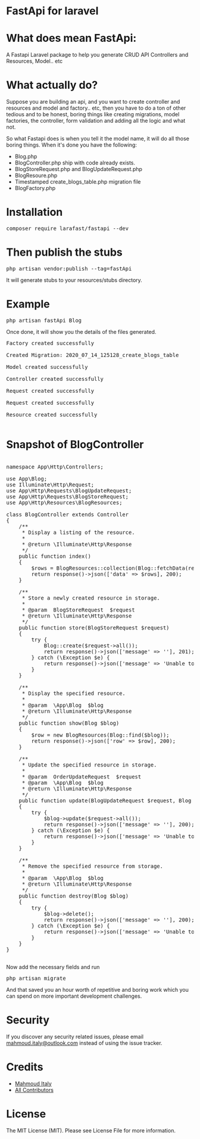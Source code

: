 # FastApi for laravel

# What does mean FastApi:
A Fastapi Laravel package to help you generate CRUD API Controllers and Resources, Model.. etc

# What actually do?
Suppose you are building an api, and you want to create controller and resources and model and factory.. etc, then you have to do a ton of other tedious and to be honest, boring things like creating migrations, model factories, the controller, form validation and adding all the logic and what not.

So what Fastapi does is when you tell it the model name, it will do all those boring things. When it's done you have the following:

<ul>
<li>Blog.php</li>
<li>BlogController.php ship with code already exists.</li>
<li>BlogStoreRequest.php and BlogUpdateRequest.php</li>
<li>BlogResoure.php</li>
<li>Timestamped create_blogs_table.php migration file</li>
<li>BlogFactory.php</li>
</ul>


# Installation

<pre>composer require larafast/fastapi --dev</pre>

# Then publish the stubs

<pre>php artisan vendor:publish --tag=fastApi</pre>


It will generate stubs to your resources/stubs directory.

# Example

<pre>php artisan fastApi Blog</pre>

Once done, it will show you the details of the files generated.

<pre>
Factory created successfully<br/>
Created Migration: 2020_07_14_125128_create_blogs_table<br/>
Model created successfully<br/>
Controller created successfully<br/>
Request created successfully<br/>
Request created successfully<br/>
Resource created successfully<br/>
</pre>

# Snapshot of BlogController

<pre>

namespace App\Http\Controllers;

use App\Blog;
use Illuminate\Http\Request;
use App\Http\Requests\BlogUpdateRequest;
use App\Http\Requests\BlogStoreRequest;
use App\Http\Resources\BlogResources;

class BlogController extends Controller
{
    /**
     * Display a listing of the resource.
     *
     * @return \Illuminate\Http\Response
     */
    public function index()
    {
        $rows = BlogResources::collection(Blog::fetchData(request()->all()));
        return response()->json(['data' => $rows], 200);
    }

    /**
     * Store a newly created resource in storage.
     *
     * @param  BlogStoreRequest  $request
     * @return \Illuminate\Http\Response
     */
    public function store(BlogStoreRequest $request)
    {
        try {
            Blog::create($request->all());
            return response()->json(['message' => ''], 201);
        } catch (\Exception $e) {
            return response()->json(['message' => 'Unable to create entry, '. $e->getMessage()], 500);
        }
    }

    /**
     * Display the specified resource.
     *
     * @param  \App\Blog  $blog
     * @return \Illuminate\Http\Response
     */
    public function show(Blog $blog)
    {
        $row = new BlogResources(Blog::find($blog));
        return response()->json(['row' => $row], 200);
    }

    /**
     * Update the specified resource in storage.
     *
     * @param  OrderUpdateRequest  $request
     * @param  \App\Blog  $blog
     * @return \Illuminate\Http\Response
     */
    public function update(BlogUpdateRequest $request, Blog $blog)
    {
        try {
            $blog->update($request->all());
            return response()->json(['message' => ''], 200);
        } catch (\Exception $e) {
            return response()->json(['message' => 'Unable to update entry, '. $e->getMessage()], 500);
        }
    }

    /**
     * Remove the specified resource from storage.
     *
     * @param  \App\Blog  $blog
     * @return \Illuminate\Http\Response
     */
    public function destroy(Blog $blog)
    {
        try {
            $blog->delete();
            return response()->json(['message' => ''], 200);
        } catch (\Exception $e) {
            return response()->json(['message' => 'Unable to delete entry, '. $e->getMessage()], 500);
        }
    }
}

</pre>

Now add the necessary fields and run

<pre>php artisan migrate</pre>


And that saved you an hour worth of repetitive and boring work which you can spend on more important development challenges.

# Security
If you discover any security related issues, please email mahmoud.italy@outlook.com instead of using the issue tracker.

# Credits
<ul>
    <li>
        <a href="https://github.com/Mahmoud-Italy">Mahmoud Italy</a>
    </li>
    <li>
        <a href="https://github.com/Mahmoud-Italy/Larafast-fastApi/graphs/contributors">All Contributors</a>
    </li>
</ul>


# License
The MIT License (MIT). Please see License File for more information.
